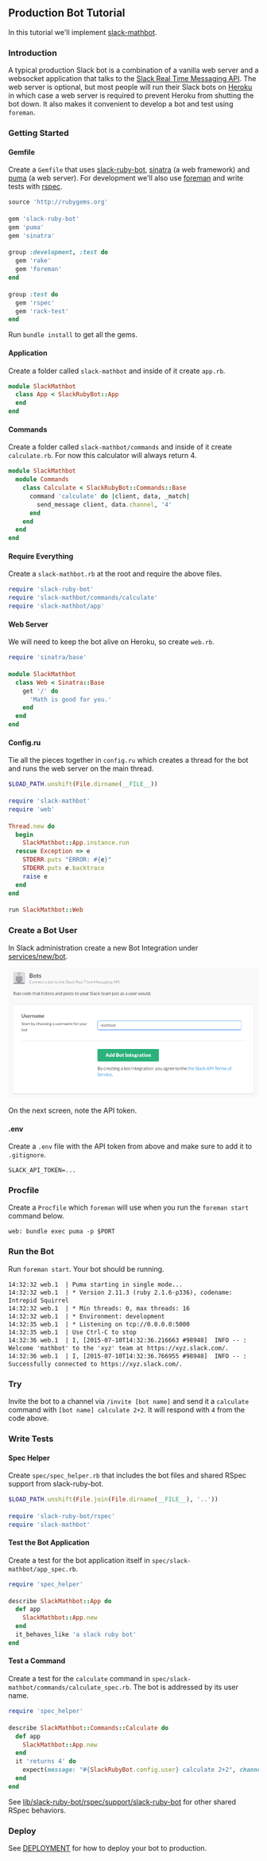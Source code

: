 ## Production Bot Tutorial

In this tutorial we'll implement [slack-mathbot](https://github.com/dblock/slack-mathbot).

### Introduction

A typical production Slack bot is a combination of a vanilla web server and a websocket application that talks to the [Slack Real Time Messaging API](https://api.slack.com/rtm). The web server is optional, but most people will run their Slack bots on [Heroku](https://dashboard.heroku.com) in which case a web server is required to prevent Heroku from shutting the bot down. It also makes it convenient to develop a bot and test using `foreman`.

### Getting Started

#### Gemfile

Create a `Gemfile` that uses [slack-ruby-bot](https://github.com/dblock/slack-ruby-bot), [sinatra](https://github.com/sinatra/sinatra) (a web framework) and [puma](https://github.com/puma/puma) (a web server). For development we'll also use [foreman](https://github.com/theforeman/foreman) and write tests with [rspec](https://github.com/rspec/rspec).

```ruby
source 'http://rubygems.org'

gem 'slack-ruby-bot'
gem 'puma'
gem 'sinatra'

group :development, :test do
  gem 'rake'
  gem 'foreman'
end

group :test do
  gem 'rspec'
  gem 'rack-test'
end
```

Run `bundle install` to get all the gems.

#### Application

Create a folder called `slack-mathbot` and inside of it create `app.rb`.

```ruby
module SlackMathbot
  class App < SlackRubyBot::App
  end
end
```

#### Commands

Create a folder called `slack-mathbot/commands` and inside of it create `calculate.rb`. For now this calculator will always return 4.

```ruby
module SlackMathbot
  module Commands
    class Calculate < SlackRubyBot::Commands::Base
      command 'calculate' do |client, data, _match|
        send_message client, data.channel, '4'
      end
    end
  end
end
```

#### Require Everything

Create a `slack-mathbot.rb` at the root and require the above files.

```ruby
require 'slack-ruby-bot'
require 'slack-mathbot/commands/calculate'
require 'slack-mathbot/app'
```

#### Web Server

We will need to keep the bot alive on Heroku, so create `web.rb`.

```ruby
require 'sinatra/base'

module SlackMathbot
  class Web < Sinatra::Base
    get '/' do
      'Math is good for you.'
    end
  end
end
```

#### Config.ru

Tie all the pieces together in `config.ru` which creates a thread for the bot and runs the web server on the main thread.

```ruby
$LOAD_PATH.unshift(File.dirname(__FILE__))

require 'slack-mathbot'
require 'web'

Thread.new do
  begin
    SlackMathbot::App.instance.run
  rescue Exception => e
    STDERR.puts "ERROR: #{e}"
    STDERR.puts e.backtrace
    raise e
  end
end

run SlackMathbot::Web
```

### Create a Bot User

In Slack administration create a new Bot Integration under [services/new/bot](http://slack.com/services/new/bot).

![](screenshots/register-bot.png)

On the next screen, note the API token.

#### .env

Create a `.env` file with the API token from above and make sure to add it to `.gitignore`.

```
SLACK_API_TOKEN=...
```

### Procfile

Create a `Procfile` which `foreman` will use when you run the `foreman start` command below.

```
web: bundle exec puma -p $PORT
```

### Run the Bot

Run `foreman start`. Your bot should be running.

```
14:32:32 web.1  | Puma starting in single mode...
14:32:32 web.1  | * Version 2.11.3 (ruby 2.1.6-p336), codename: Intrepid Squirrel
14:32:32 web.1  | * Min threads: 0, max threads: 16
14:32:32 web.1  | * Environment: development
14:32:35 web.1  | * Listening on tcp://0.0.0.0:5000
14:32:35 web.1  | Use Ctrl-C to stop
14:32:36 web.1  | I, [2015-07-10T14:32:36.216663 #98948]  INFO -- : Welcome 'mathbot' to the 'xyz' team at https://xyz.slack.com/.
14:32:36 web.1  | I, [2015-07-10T14:32:36.766955 #98948]  INFO -- : Successfully connected to https://xyz.slack.com/.
```

### Try

Invite the bot to a channel via `/invite [bot name]` and send it a `calculate` command with `[bot name] calculate 2+2`. It will respond with `4` from the code above.

### Write Tests

#### Spec Helper

Create `spec/spec_helper.rb` that includes the bot files and shared RSpec support from slack-ruby-bot.

```ruby
$LOAD_PATH.unshift(File.join(File.dirname(__FILE__), '..'))

require 'slack-ruby-bot/rspec'
require 'slack-mathbot'
```

#### Test the Bot Application

Create a test for the bot application itself in `spec/slack-mathbot/app_spec.rb`.

```ruby
require 'spec_helper'

describe SlackMathbot::App do
  def app
    SlackMathbot::App.new
  end
  it_behaves_like 'a slack ruby bot'
end
```

#### Test a Command

Create a test for the `calculate` command in `spec/slack-mathbot/commands/calculate_spec.rb`. The bot is addressed by its user name.

```ruby
require 'spec_helper'

describe SlackMathbot::Commands::Calculate do
  def app
    SlackMathbot::App.new
  end
  it 'returns 4' do
    expect(message: "#{SlackRubyBot.config.user} calculate 2+2", channel: 'channel').to respond_with_slack_message('4')
  end
end
```

See [lib/slack-ruby-bot/rspec/support/slack-ruby-bot](lib/slack-ruby-bot/rspec/support/slack-ruby-bot) for other shared RSpec behaviors.

### Deploy

See [DEPLOYMENT](DEPLOYMENT.md) for how to deploy your bot to production.
